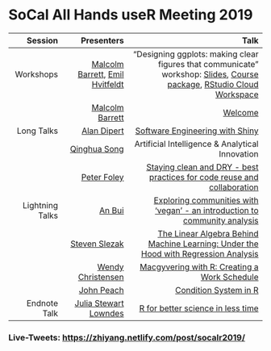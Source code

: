 
<!-- README.md is generated from README.Rmd. Please edit that file -->

# SoCal All Hands useR Meeting 2019

|         Session |                                                                                                 Presenters |                                                                                                                                                                                                                                             Talk |
| --------------: | ---------------------------------------------------------------------------------------------------------: | -----------------------------------------------------------------------------------------------------------------------------------------------------------------------------------------------------------------------------------------------: |
|       Workshops | [Malcolm Barrett](https://twitter.com/malco_barrett), [Emil Hvitfeldt](https://twitter.com/Emil_Hvitfeldt) | “Designing ggplots: making clear figures that communicate” workshop: [Slides](https://designing-ggplots.netlify.com/), [Course package](https://github.com/malcolmbarrett/designing.ggplots), [RStudio Cloud Workspace](http://bit.ly/design_gg) |
|                 |                                                       [Malcolm Barrett](https://twitter.com/malco_barrett) |                                                                                                                                                                                                   [Welcome](https://socal-allhands.netlify.com/) |
|      Long Talks |                                                              [Alan Dipert](https://twitter.com/alandipert) |                                                                                                          [Software Engineering with Shiny](https://docs.google.com/presentation/d/1ZHjQVjHR4jE3bG8HU1iDAFDaATSp6q68Gt2lFom9iX4/edit?usp=sharing) |
|                 |                                         [Qinghua Song](https://www.linkedin.com/in/song-qinghua-40352b12/) |                                                                                                                                                                                                  Artificial Intelligence & Analytical Innovation |
|                 |                                            [Peter Foley](https://www.linkedin.com/in/peter-foley-6600482/) |                                                                                                                           [Staying clean and DRY - best practices for code reuse and collaboration](https://github.com/peterfoley/clean_and_dry) |
| Lightning Talks |                                                                       [An Bui](https://twitter.com/_anbui) |                                                                                                                                            [Exploring communities with ‘vegan’ - an introduction to community analysis](2019-11-socal_useR.pptx) |
|                 |                                       [Steven Slezak](https://www.linkedin.com/in/steven-slezak-a3243914/) |                                                                                                                              [The Linear Algebra Behind Machine Learning: Under the Hood with Regression Analysis](LARUG%20Lightning%20Talk.pdf) |
|                 |                                                      [Wendy Christensen](https://twitter.com/wchristensen) |                                                                                                                                     [Macgyvering with R: Creating a Work Schedule](Macgyvering%20with%20R_%20Creating%20a%20Work%20Schedule.pdf) |
|                 |                                                          [John Peach](https://www.linkedin.com/in/jpeach/) |                                                                                                                                              [Condition System in R](2017-01-26%20-%20SoCal%20R%20All%20hands%20-%20Condition%20System%20in%20R) |
|    Endnote Talk |                                                    [Julia Stewart Lowndes](https://twitter.com/juliesquid) |                                                                                                                                                    [R for better science in less time](https://openscapes.github.io/slides/betterscience/socalR) |

### Live-Tweets: <https://zhiyang.netlify.com/post/socalr2019/>

<!-- badges: start -->

<!-- badges: end -->
